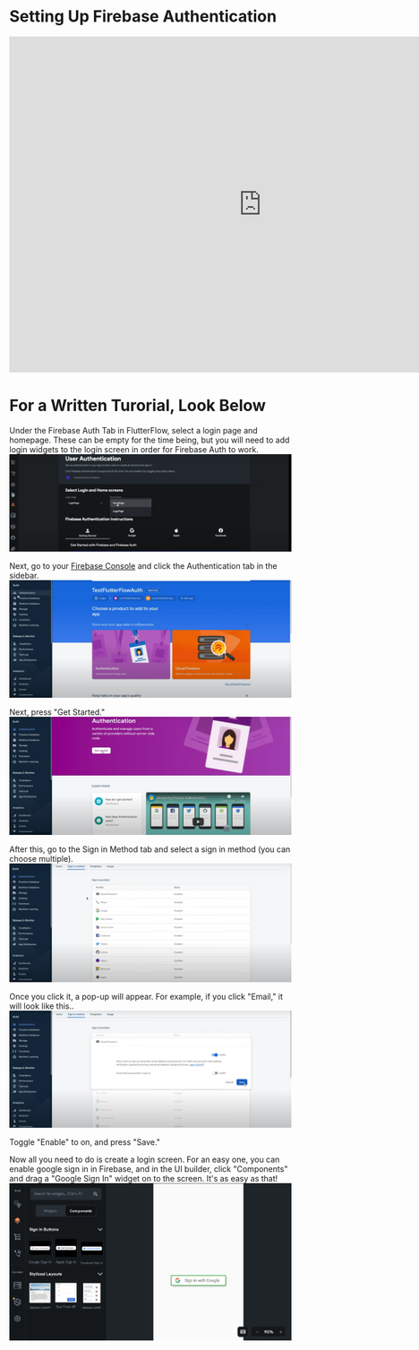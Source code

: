# Setting Up Firebase Authentication


<iframe width="900" height="600" src="https://www.youtube.com/embed/QeDDT713yN4" title="YouTube video player" frameborder="0" allow="accelerometer; autoplay; clipboard-write; encrypted-media; gyroscope; picture-in-picture" allowfullscreen></iframe>

# For a Written Turorial, Look Below

Under the Firebase Auth Tab in FlutterFlow, select a login page and homepage. These can be empty for the time being, but you will need to add login widgets to the login screen in order for Firebase Auth to work.
![Select Login and Home Pages](./images/setup/firebaseauthscreen.png)

Next, go to your [Firebase Console](https://console.firebase.google.com) and click the Authentication tab in the sidebar.
![Select Authentication Tab](./images/setup/selectauthinfirebaseconsole.png)

Next, press "Get Started."
![Get Started](./images/setup/getstartedfirebaseauth.png)

After this, go to the Sign in Method tab and select a sign in method (you can choose multiple).
![Select Sign In Method](./images/setup/selectsigninmethod.png)

Once you click it, a pop-up will appear. For example, if you click "Email," it will look like this..
![Email](./images/setup/enable_email.png)

Toggle "Enable" to on, and press "Save."

Now all you need to do is create a login screen. For an easy one, you can enable google sign in in Firebase, and in the UI builder, click "Components" and drag a "Google Sign In" widget on to the screen. It's as easy as that!
![Google Sign In](./images/setup/googlesignininflutterflow.png)
